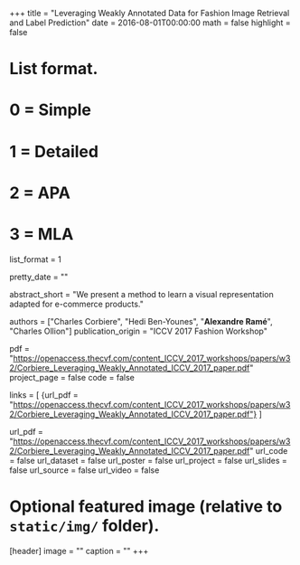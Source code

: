 +++
title = "Leveraging Weakly Annotated Data for Fashion Image Retrieval and Label Prediction"
date = 2016-08-01T00:00:00
math = false
highlight = false

# List format.
#   0 = Simple
#   1 = Detailed
#   2 = APA
#   3 = MLA
list_format = 1

pretty_date = ""

abstract_short = "We present a method to learn a visual representation adapted for e-commerce products."

authors = ["Charles Corbiere", "Hedi Ben-Younes", "**Alexandre Ramé**", "Charles Ollion"]
publication_origin = "ICCV 2017 Fashion Workshop"

pdf = "https://openaccess.thecvf.com/content_ICCV_2017_workshops/papers/w32/Corbiere_Leveraging_Weakly_Annotated_ICCV_2017_paper.pdf"
project_page = false
code = false

links = [
    {url_pdf = "https://openaccess.thecvf.com/content_ICCV_2017_workshops/papers/w32/Corbiere_Leveraging_Weakly_Annotated_ICCV_2017_paper.pdf"}
]

url_pdf = "https://openaccess.thecvf.com/content_ICCV_2017_workshops/papers/w32/Corbiere_Leveraging_Weakly_Annotated_ICCV_2017_paper.pdf"
url_code = false
url_dataset = false
url_poster = false
url_project = false
url_slides = false
url_source = false
url_video = false

# Optional featured image (relative to `static/img/` folder).
[header]
image = ""
caption = ""
+++
